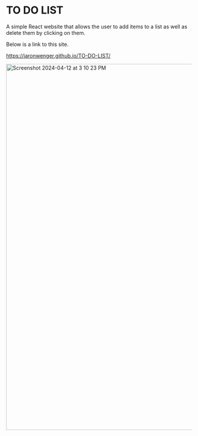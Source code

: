 # TO DO LIST

A simple React website that allows the user to add items to a list as well as delete them by clicking on them.

Below is a link to this site.

https://jaronwenger.github.io/TO-DO-LIST/

<img width="994" alt="Screenshot 2024-04-12 at 3 10 23 PM" src="https://github.com/JaronWenger/TO-DO-LIST/assets/147181586/fad1e934-ab2b-48af-a1eb-f7e40d73eb30">
